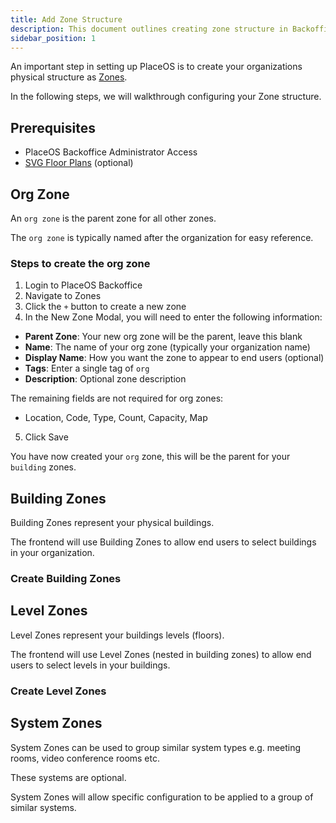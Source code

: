 ```yaml
---
title: Add Zone Structure
description: This document outlines creating zone structure in Backoffice
sidebar_position: 1
---
```


An important step in setting up PlaceOS is to create your organizations physical structure as [Zones](../../overview/zones.md).

In the following steps, we will walkthrough configuring your Zone structure. 

## Prerequisites

* PlaceOS Backoffice Administrator Access
* [SVG Floor Plans](../../how-to/user-interfaces/svg-map-creation.md) (optional)

## Org Zone

An `org zone` is the parent zone for all other zones.

The `org zone` is typically named after the organization for easy reference.

### Steps to create the org zone

1. Login to PlaceOS Backoffice
2. Navigate to Zones
3. Click the `+` button to create a new zone
4. In the New Zone Modal, you will need to enter the following information:
- **Parent Zone**: Your new org zone will be the parent, leave this blank
- **Name**: The name of your org zone (typically your organization name)
- **Display Name**: How you want the zone to appear to end users (optional)
- **Tags**: Enter a single tag of `org`
- **Description**: Optional zone description

The remaining fields are not required for org zones:
- Location, Code, Type, Count, Capacity, Map

5. Click Save

You have now created your `org` zone, this will be the parent for your `building` zones.

## Building Zones

Building Zones represent your physical buildings.

The frontend will use Building Zones to allow end users to select buildings in your organization.

### Create Building Zones

## Level Zones

Level Zones represent your buildings levels (floors).

The frontend will use Level Zones (nested in building zones) to allow end users to select levels in your buildings.

### Create Level Zones

## System Zones

System Zones can be used to group similar system types e.g. meeting rooms, video conference rooms etc.

These systems are optional.

System Zones will allow specific configuration to be applied to a group of similar systems.
